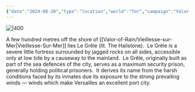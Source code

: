 ```yaml
---
{"date":"2024-08-20","type":"location","world":"Tor","campaign":"Valor of Rain","description":null,"icon":"FasLocationDot","tags":["location","Valonier"],"dg-publish":true,"permalink":"/valor-of-rain/le-grele/","dgPassFrontmatter":true,"created":"2025-08-20T18:00:40.717+09:30","updated":"2025-08-20T20:36:53.330+09:30"}
---
```


![|400](https://upload.wikimedia.org/wikipedia/commons/thumb/b/b5/Petit_Bé.JPG/960px-Petit_Bé.JPG)

A few hundred metres off the shore of [[Valor-of-Rain/Vieillesse-sur-Mer\|Vieillesse-Sur-Mer]] lies Le Grêle (lit. The Hailstone).  Le Grêle is a severe little fortress surrounded by jagged rocks on all sides, accessible only at low tide by a causeway to the mainland.  Le Grêle, originally built as part of the sea defences of the city, serves as a maximum security prison, generally holding political prisoners.  It derives its name from the harsh conditions faced by its inmates due its exposure to the strong prevailing winds — winds which make Versailles an excellent port city.
